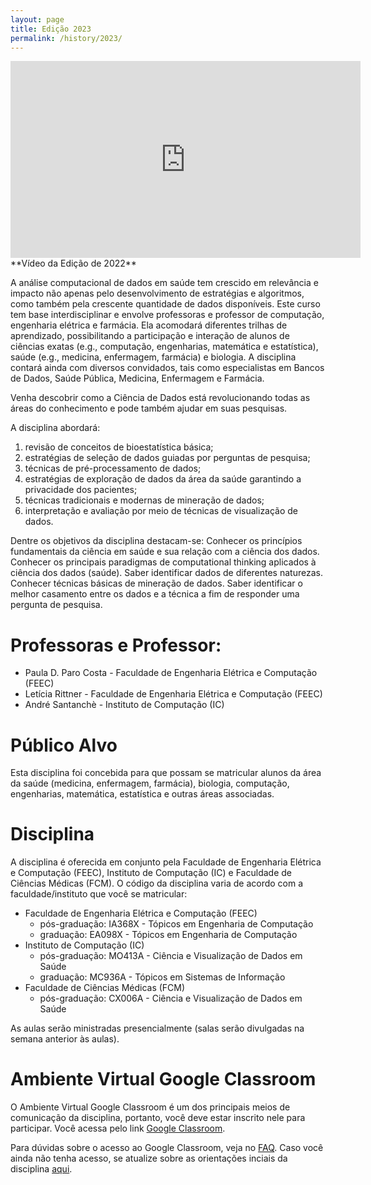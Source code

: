 ```yaml
---
layout: page
title: Edição 2023
permalink: /history/2023/
---
```


<iframe width="560" height="315" src="https://www.youtube.com/embed/3tEfUqJ99G4" title="YouTube video player" frameborder="0" allow="accelerometer; autoplay; clipboard-write; encrypted-media; gyroscope; picture-in-picture" allowfullscreen></iframe>
**Vídeo da Edição de 2022**

A análise computacional de dados em saúde tem crescido em relevância e impacto não apenas pelo desenvolvimento de estratégias e algoritmos, como também pela crescente quantidade de dados disponíveis.
Este curso tem base interdisciplinar e envolve professoras e professor de computação, engenharia elétrica e farmácia. Ela acomodará diferentes trilhas de aprendizado, possibilitando a participação e interação de alunos de ciências exatas (e.g., computação, engenharias, matemática e estatística), saúde (e.g., medicina, enfermagem, farmácia) e biologia. A disciplina contará ainda com diversos convidados, tais como especialistas em Bancos de Dados, Saúde Pública, Medicina, Enfermagem e Farmácia.

Venha descobrir como a Ciência de Dados está revolucionando todas as áreas do conhecimento e pode também ajudar em suas pesquisas.

A disciplina abordará:
1. revisão de conceitos de bioestatística básica;
2. estratégias de seleção de dados guiadas por perguntas de pesquisa;
3. técnicas de pré-processamento de dados;
4. estratégias de exploração de dados da área da saúde garantindo a privacidade dos pacientes;
5. técnicas tradicionais e modernas de mineração de dados;
6. interpretação e avaliação por meio de técnicas de visualização de dados.

Dentre os objetivos da disciplina destacam-se:
Conhecer os princípios fundamentais da ciência em saúde e sua relação com a ciência dos dados.
Conhecer os principais paradigmas de computational thinking aplicados à ciência dos dados (saúde).
Saber identificar dados de diferentes naturezas.
Conhecer técnicas básicas de mineração de dados.
Saber identificar o melhor casamento entre os dados e a técnica a fim de responder uma pergunta de pesquisa.

# Professoras e Professor:
* Paula D. Paro Costa - Faculdade de Engenharia Elétrica e Computação (FEEC)
* Letícia Rittner - Faculdade de Engenharia Elétrica e Computação (FEEC)
* André Santanchè - Instituto de Computação (IC)

# Público Alvo
Esta disciplina foi concebida para que possam se matricular alunos da área da saúde (medicina, enfermagem, farmácia), biologia, computação, engenharias, matemática, estatística e outras áreas associadas.

# Disciplina

A disciplina é oferecida em conjunto pela Faculdade de Engenharia Elétrica e Computação (FEEC), Instituto de Computação (IC) e Faculdade de Ciências Médicas (FCM). O código da disciplina varia de acordo com a faculdade/instituto que você se matricular:
* Faculdade de Engenharia Elétrica e Computação (FEEC)
  * pós-graduação: IA368X - Tópicos em Engenharia de Computação
  * graduação: EA098X - Tópicos em Engenharia de Computação
* Instituto de Computação (IC)
  * pós-graduação: MO413A - Ciência e Visualização de Dados em Saúde
  * graduação: MC936A - Tópicos em Sistemas de Informação
* Faculdade de Ciências Médicas (FCM)
  * pós-graduação: CX006A - Ciência e Visualização de Dados em Saúde

As aulas serão ministradas presencialmente (salas serão divulgadas na semana anterior às aulas).

# Ambiente Virtual Google Classroom

O Ambiente Virtual Google Classroom é um dos principais meios de comunicação da disciplina, portanto, você deve estar inscrito nele para participar. Você acessa pelo link [Google Classroom](https://classroom.google.com/u/0/c/NTgyNDQ0NDk1Mzg4).

Para dúvidas sobre o acesso ao Google Classroom, veja no [FAQ](faq.md). Caso você ainda não tenha acesso, se atualize sobre as orientações inciais da disciplina [aqui](landing.md).